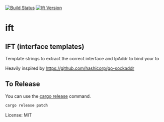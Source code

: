 [![Build Status](https://travis-ci.org/camerondavison/ift.svg?branch=master)](https://travis-ci.org/camerondavison/ift)
[![Ift Version](https://img.shields.io/crates/v/ift.svg)](https://crates.io/crates/ift)

# ift

## IFT (interface templates)

Template strings to extract the correct interface and IpAddr to bind your to

Heavily inspired by https://github.com/hashicorp/go-sockaddr


## To Release

You can use the [cargo release](https://github.com/sunng87/cargo-release) command.

```bash
cargo release patch
```

License: MIT
